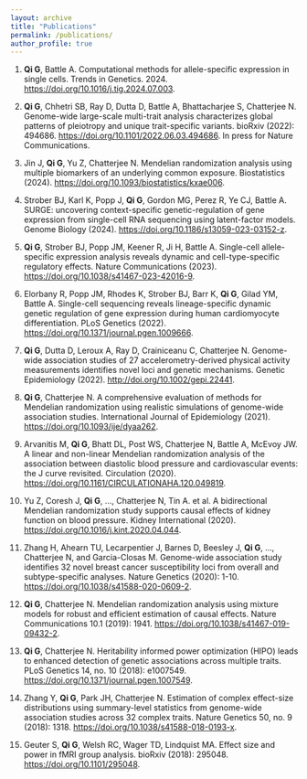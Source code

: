 ```yaml
---
layout: archive
title: "Publications"
permalink: /publications/
author_profile: true
---
```


1. **Qi G**, Battle A. Computational methods for allele-specific expression in single cells. Trends in Genetics. 2024. <https://doi.org/10.1016/j.tig.2024.07.003>.


1. **Qi G**, Chhetri SB, Ray D, Dutta D, Battle A, Bhattacharjee S, Chatterjee N. Genome-wide large-scale multi-trait analysis characterizes global patterns of pleiotropy and unique trait-specific variants. bioRxiv (2022): 494686. <https://doi.org/10.1101/2022.06.03.494686>. In press for Nature Communications.
   
1. Jin J, **Qi G**, Yu Z, Chatterjee N. Mendelian randomization analysis using multiple biomarkers of an underlying common exposure. Biostatistics (2024). <https://doi.org/10.1093/biostatistics/kxae006>.
   
1. Strober BJ, Karl K, Popp J, **Qi G**, Gordon MG, Perez R, Ye CJ, Battle A. SURGE: uncovering context-specific genetic-regulation of gene expression from single-cell RNA sequencing using latent-factor models. Genome Biology (2024). <https://doi.org/10.1186/s13059-023-03152-z>.

1. **Qi G**, Strober BJ, Popp JM, Keener R, Ji H, Battle A. Single-cell allele-specific expression analysis reveals dynamic and cell-type-specific regulatory effects. Nature Communications (2023). <https://doi.org/10.1038/s41467-023-42016-9>.

1. Elorbany R, Popp JM, Rhodes K, Strober BJ, Barr K, **Qi G**, Gilad YM, Battle A. Single-cell sequencing reveals lineage-specific dynamic genetic regulation of gene expression during human cardiomyocyte differentiation. PLoS Genetics (2022). <https://doi.org/10.1371/journal.pgen.1009666>.

1. **Qi G**, Dutta D, Leroux A, Ray D, Crainiceanu C, Chatterjee N. Genome-wide association studies of 27 accelerometry-derived physical activity measurements identifies novel loci and genetic mechanisms. Genetic Epidemiology (2022). <http://doi.org/10.1002/gepi.22441>.

1. **Qi G**, Chatterjee N. A comprehensive evaluation of methods for Mendelian randomization using realistic simulations of genome-wide association studies. International Journal of Epidemiology (2021). <https://doi.org/10.1093/ije/dyaa262>.

1. Arvanitis M, **Qi G**, Bhatt DL, Post WS, Chatterjee N, Battle A, McEvoy JW. A linear and non-linear Mendelian randomization analysis of the association between diastolic blood pressure and cardiovascular events: the J curve revisited. Circulation (2020). <https://doi.org/10.1161/CIRCULATIONAHA.120.049819>.

1. Yu Z, Coresh J, **Qi G**, …, Chatterjee N, Tin A. et al. A bidirectional Mendelian randomization study supports causal effects of kidney function on blood pressure. Kidney International (2020). <https://doi.org/10.1016/j.kint.2020.04.044>.

1. Zhang H, Ahearn TU, Lecarpentier J, Barnes D, Beesley J, **Qi G**, …, Chatterjee N, and Garcia-Closas M. Genome-wide association study identifies 32 novel breast cancer susceptibility loci from overall and subtype-specific analyses. Nature Genetics (2020): 1-10. <https://doi.org/10.1038/s41588-020-0609-2>.

1. **Qi G**, Chatterjee N. Mendelian randomization analysis using mixture models for robust and efficient estimation of causal effects. Nature Communications 10.1 (2019): 1941. <https://doi.org/10.1038/s41467-019-09432-2>.

1. **Qi G**, Chatterjee N. Heritability informed power optimization (HIPO) leads to enhanced detection of genetic associations across multiple traits. PLoS Genetics 14, no. 10 (2018): e1007549. <https://doi.org/10.1371/journal.pgen.1007549>.

1. Zhang Y, **Qi G**, Park JH, Chatterjee N. Estimation of complex effect-size distributions using summary-level statistics from genome-wide association studies across 32 complex traits. Nature Genetics 50, no. 9 (2018): 1318. <https://doi.org/10.1038/s41588-018-0193-x>.

1. Geuter S, **Qi G**, Welsh RC, Wager TD, Lindquist MA. Effect size and power in fMRI group analysis. bioRxiv (2018): 295048. <https://doi.org/10.1101/295048>.
